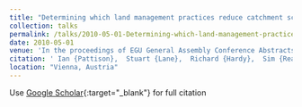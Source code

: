 ```yaml
---
title: "Determining which land management practices reduce catchment scale flood risk and where to implement them for optimum effect"
collection: talks
permalink: /talks/2010-05-01-Determining-which-land-management-practices-reduce-catchment-scale-flood-risk-and-where-to-implement-them-for-optimum-effect
date: 2010-05-01
venue: 'In the proceedings of EGU General Assembly Conference Abstracts'
citation: ' Ian {Pattison},  Stuart {Lane},  Richard {Hardy},  Sim {Reaney}, &quot;Determining which land management practices reduce catchment scale flood risk and where to implement them for optimum effect.&quot; In the proceedings of EGU General Assembly Conference Abstracts, 2010.'
location: "Vienna, Austria"
---
```

Use [Google Scholar](https://scholar.google.com/scholar?q=Determining+which+land+management+practices+reduce+catchment+scale+flood+risk+and+where+to+implement+them+for+optimum+effect){:target="_blank"} for full citation
